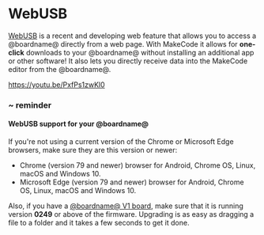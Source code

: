 # WebUSB

[WebUSB](https://wicg.github.io/webusb/) is a recent and developing web feature that allows you to access a @boardname@ directly from a web page. With MakeCode it allows for **one-click** downloads to your @boardname@ without installing an additional app or other software! It also lets you directly receive data into the MakeCode editor from the @boardname@.

https://youtu.be/PxfPs1zwKl0

### ~ reminder

#### WebUSB support for your @boardname@

If you're not using a current version of the Chrome or Microsoft Edge browsers, make sure they are this version or newer:

* Chrome (version 79 and newer) browser for Android, Chrome OS, Linux, macOS and Windows 10.
* Microsoft Edge (version 79  and newer) browser for Android, Chrome OS, Linux, macOS and Windows 10.

Also, if you have a [@boardname@ V1 board](https://support.microbit.org/support/solutions/articles/19000119162-how-to-identify-the-version-number-of-your-micro-bit), make sure that it is running version **0249** or above of the firmware. Upgrading is as easy as dragging a file to a folder and it takes a few seconds to get it done.